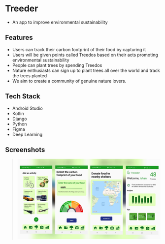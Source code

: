 # Treeder
- An app to improve environmental sustainability

## Features
- Users can track their carbon footprint of their food by capturing it
- Users will be given points called Treedos based on their acts promoting environmental sustainability
- People can plant trees by spending Treedos
- Nature enthusiasts can sign up to plant trees all over the world and track the trees planted
- We aim to create a community of genuine nature lovers.

## Tech Stack
- Android Studio
- Kotlin
- Django
- Python
- Figma
- Deep Learning

## Screenshots
> ![alt text](https://github.com/Ishan-001/Treeder/blob/master/screenhots.jpeg)

